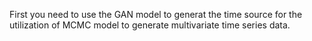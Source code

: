 First you need to use the GAN model to generat the time source for the utilization of MCMC model to generate multivariate time series data.
